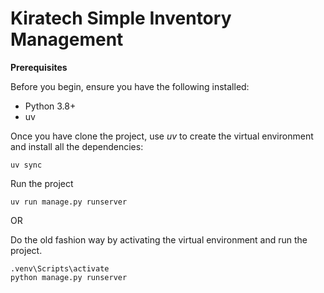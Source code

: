 # Kiratech Simple Inventory Management

__Prerequisites__

Before you begin, ensure you have the following installed:

- Python 3.8+ 
- uv

Once you have clone the project, use *uv* to create the virtual environment and install all the dependencies:
```
uv sync
```

Run the project
```
uv run manage.py runserver
```
OR 

Do the old fashion way by activating the virtual environment and run the project.
```
.venv\Scripts\activate
python manage.py runserver
```

